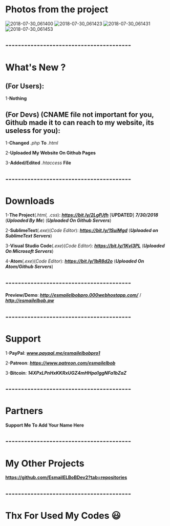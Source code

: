# Photos from the project
![2018-07-30_061400](https://user-images.githubusercontent.com/28893833/43377239-f609c944-93bf-11e8-88dd-07e41bd6b3dc.png)
![2018-07-30_061423](https://user-images.githubusercontent.com/28893833/43377240-f635ce54-93bf-11e8-9384-21b24792ce82.png)
![2018-07-30_061431](https://user-images.githubusercontent.com/28893833/43377241-f6620230-93bf-11e8-9ea7-bb675f2ba915.png)
![2018-07-30_061453](https://user-images.githubusercontent.com/28893833/43377242-f689b636-93bf-11e8-8890-1b5f12497f86.png)
## ----------------------------------------
# What's New ?

## (For Users): 
1-**Nothing**

## (For Devs) (CNAME file not important for you, Github made it to can reach to my website, its useless for you): 
1-**Changed** *.php* **To** *.html*

2-**Uploaded My Website On Github Pages**

3-**Added/Edited** *.htaccess* **File**
## ----------------------------------------
# Downloads

1-**The Project**(*.html, .css*): ***https://bit.ly/2LgPJfh*** [**UPDATED**] ***7/30/2018*** (***Uploaded By Me***) (***Uploaded On Github Servers***)

2-**SublimeText**(*.exe*)(*Code Editor*): ***https://bit.ly/1SuiMgd*** (***Uploaded on SublimeText Servers***)

3-**Visual Studio Code**(*.exe*)(*Code Editor*): ***https://bit.ly/1KvI3PL*** (***Uploaded On Microsoft Servers***)

4-**Atom**(*.exe*)(*Code Editor*): ***https://bit.ly/1bR8d2o*** (***Uploaded On Atom/Github Servers***)
## ----------------------------------------
**Preview/Demo**:  ***http://esmailelbobpro.000webhostapp.com/*** / ***http://esmailelbob.pw***
## ----------------------------------------
# Support

1-**PayPal**: ***www.paypal.me/esmailelbobpro1***

2-**Patreon**: ***https://www.patreon.com/esmailelbob***

3-**Bitcoin**: ***14XPxLPnHxKKRxUGZ4mHHpa1ggNFa1bZaZ***
## ----------------------------------------
# Partners

**Support Me To Add Your Name Here**
## ----------------------------------------
# My Other Projects

**https://github.com/EsmailELBoBDev2?tab=repositories**
## ----------------------------------------

# Thx For Used My Codes :smiley:
